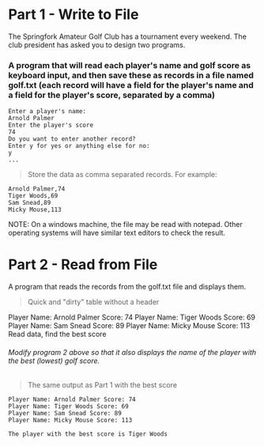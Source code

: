 # Part 1 - Write to File
The Springfork Amateur Golf Club has a tournament every weekend.  The club president has asked you to design two programs.

### A program that will read each player's name and golf score as keyboard input, and then save these as records in a file named golf.txt (each record will have a field for the player's name and a field for the player's score, separated by a comma)
```
Enter a player's name:
Arnold Palmer
Enter the player's score
74
Do you want to enter another record?
Enter y for yes or anything else for no:
y
... 
```

> Store the data as comma separated records.  For example:
```
Arnold Palmer,74
Tiger Woods,69
Sam Snead,89
Micky Mouse,113
```
NOTE: On a windows machine, the file may be read with notepad.  Other operating systems will have similar text editors to check the result.  

# Part 2 - Read from File  
A program that reads the records from the golf.txt file and displays them.

> Quick and "dirty" table without a header

Player Name: Arnold Palmer Score: 74
Player Name: Tiger Woods Score: 69
Player Name: Sam Snead Score: 89
Player Name: Micky Mouse Score: 113
Read data, find the best score
###### Modify program 2 above so that it also displays the name of the player with the best (lowest) golf score. 

> The same output as Part 1 with the best score
```
Player Name: Arnold Palmer Score: 74
Player Name: Tiger Woods Score: 69
Player Name: Sam Snead Score: 89
Player Name: Micky Mouse Score: 113

The player with the best score is Tiger Woods
```